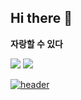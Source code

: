 ## Hi there 👋

**자랑할 수 있다**

<img src = "https://img.shields.io/pypi/pyversions/Python-3776AB?style=for-the-badge&logo=Python&logoColor=yellow">
<a href="mailto:jshalapong92@ewhain.net">
  <img src = "https://img.shields.io/pypi/pyversions/Gmail-EA4335?style=for-the-badge&logo=Gmail&logoColor=red&label=Gmail">

![header](https://capsule-render.vercel.app/api?type=venom&text=Joo%Si%Hyeon&color=6FC7E1&animation=twinkling)
<!--
**Hyuneda/Hyuneda** is a ✨ _special_ ✨ repository because its `README.md` (this file) appears on your GitHub profile.


Here are some ideas to get you started:

- 🔭 I’m currently working on ...
- 🌱 I’m currently learning ...
- 👯 I’m looking to collaborate on ...
- 🤔 I’m looking for help with ...
- 💬 Ask me about ...
- 📫 How to reach me: ...
- 😄 Pronouns: ...
- ⚡ Fun fact: ...
-->
